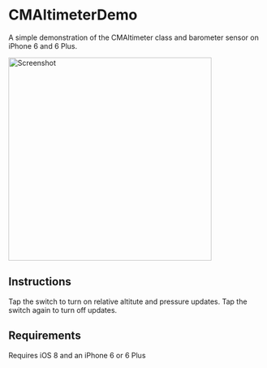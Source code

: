 CMAltimeterDemo
===============

A simple demonstration of the CMAltimeter class and barometer sensor on iPhone 6 and 6 Plus.

<img src="https://github.com/emalyak/CMAltimeterDemo/blob/master/screenshot.png" width="400" alt="Screenshot">

Instructions
------------
Tap the switch to turn on relative altitute and pressure updates. Tap the switch again to turn off updates.

Requirements
------------
Requires iOS 8 and an iPhone 6 or 6 Plus
